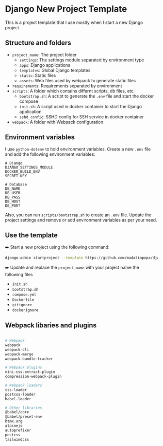 # Django New Project Template

This is a project template that I use mostly when I start a new Django project.

## Structure and folders

- `project_name`: The project folder
  - `settings`: The settings module separated by environment type
  - `apps`: Django applications
  - `templates`: Global Django templates
  - `static`: Static files
  - `assets`: Web files used by webpack to generate static files
- `requirements`: Requirements separated by environment
- `scripts`: A folder which contains differnt scripts, db files, etc.
  - `bootstrap.sh`: A script to generate the `.env` file and start the docker compose
  - `init.sh`: A script used in docker container to start the Django application
  - `sshd_config`: SSHD config for SSH service in docker container
- `webpack`: A folder with Webpack configuration

## Environment variables

I use `python-dotenv` to hold environment variables. Create a new `.env` file
and add the following environment variables:

```
# Django
DJANGO_SETTINGS_MODULE
DOCKER_BUILD_ENV
SECRET_KEY

# Database
DB_NAME
DB_USER
DB_PASS
DB_HOST
DB_PORT
```

Also, you can run `scripts/bootstrap.sh` to create an `.env` file. Update the project settings and remove or add environment variables as per your need.

## Use the template

➡️ Start a new project using the following command:

```bash
django-admin startproject --template https://github.com/madalinpopa/django-project-template/archive/master.zip new_django_project .

```

➡️ Update and replace the `project_name` with your project name the following files

- `init.sh`
- `bootstrap.sh`
- `compose.yml`
- `Dockerfile`
- `gitignore`
- `dockerignore`

## Webpack libaries and plugins

```bash

# Webpack
webpack
webpack-cli
webpack-merge
webpack-bundle-tracker

# Webpack plugins
mini-css-extract-plugin
compression-webpack-plugin

# Webpack loaders
css-loader
postcss-loader
babel-loader

# Other libraries
@babel/core
@babel/preset-env
htmx.org
alpinejs
autoprefixer
postcss
tailwindcss
```
